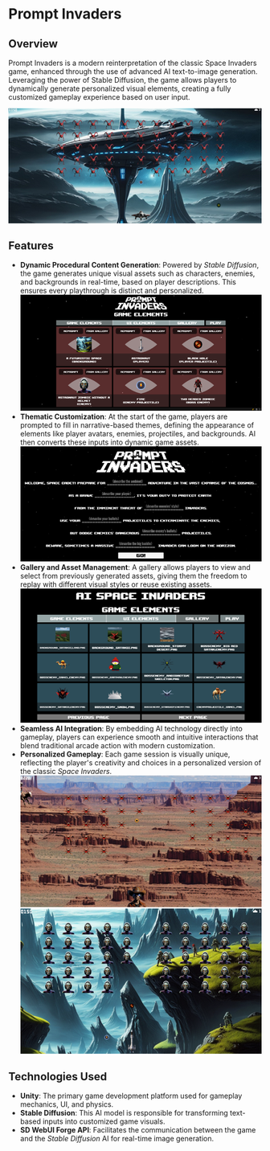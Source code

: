 # Prompt Invaders

## Overview
Prompt Invaders is a modern reinterpretation of the classic Space Invaders game, enhanced through the use of advanced AI text-to-image generation. Leveraging the power of Stable Diffusion, the game allows players to dynamically generate personalized visual elements, creating a fully customized gameplay experience based on user input.

![alt text](image.png)
## Features
- **Dynamic Procedural Content Generation**: Powered by *Stable Diffusion*, the game generates unique visual assets such as characters, enemies, and backgrounds in real-time, based on player descriptions. This ensures every playthrough is distinct and personalized.
![alt text](image-3.png)
- **Thematic Customization**: At the start of the game, players are prompted to fill in narrative-based themes, defining the appearance of elements like player avatars, enemies, projectiles, and backgrounds. AI then converts these inputs into dynamic game assets.
![alt text](image-4.png)
- **Gallery and Asset Management**: A gallery allows players to view and select from previously generated assets, giving them the freedom to replay with different visual styles or reuse existing assets.
![alt text](image-5.png)
- **Seamless AI Integration**: By embedding AI technology directly into gameplay, players can experience smooth and intuitive interactions that blend traditional arcade action with modern customization.
- **Personalized Gameplay**: Each game session is visually unique, reflecting the player's creativity and choices in a personalized version of the classic *Space Invaders*.
![alt text](image-1.png)
![alt text](image-2.png)

## Technologies Used
- **Unity**: The primary game development platform used for gameplay mechanics, UI, and physics.
- **Stable Diffusion**: This AI model is responsible for transforming text-based inputs into customized game visuals.
- **SD WebUI Forge API**: Facilitates the communication between the game and the *Stable Diffusion* AI for real-time image generation.
